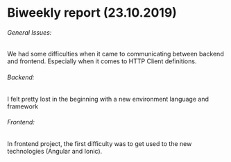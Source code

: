 # Biweekly report (23.10.2019)

###### General Issues:
We had some difficulties when it came to communicating between backend and frontend. Especially
when it comes to HTTP Client definitions. 

###### Backend:
I felt pretty lost in the beginning with a new environment language and framework


###### Frontend:
In frontend project, the first difficulty was to get used to the new technologies (Angular and Ionic).
